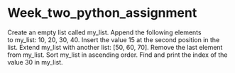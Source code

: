 # Week_two_python_assignment
Create an empty list called my_list. Append the following elements to my_list: 10, 20, 30, 40. Insert the value 15 at the second position in the list. Extend my_list with another list: [50, 60, 70]. Remove the last element from my_list. Sort my_list in ascending order. Find and print the index of the value 30 in my_list.
